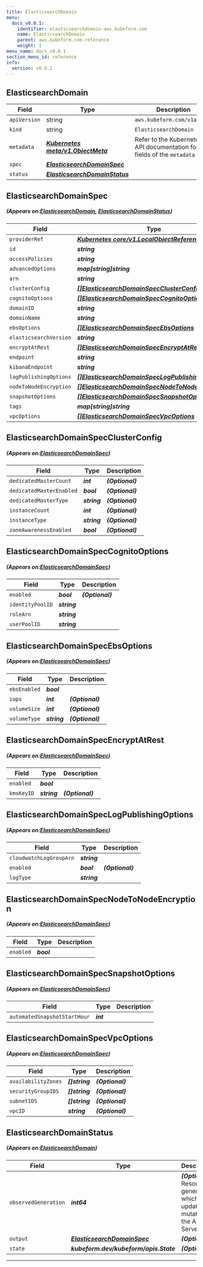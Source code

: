 ```yaml
---
title: ElasticsearchDomain
menu:
  docs_v0.0.1:
    identifier: elasticsearchdomain-aws.kubeform.com
    name: ElasticsearchDomain
    parent: aws.kubeform.com-reference
    weight: 1
menu_name: docs_v0.0.1
section_menu_id: reference
info:
  version: v0.0.1
---
```


## ElasticsearchDomain
| Field | Type | Description |
| ------ | ----- | ----------- |
| `apiVersion` | string | `aws.kubeform.com/v1alpha1` |
|    `kind` | string | `ElasticsearchDomain` |
| `metadata` | ***[Kubernetes meta/v1.ObjectMeta](https://kubernetes.io/docs/reference/generated/kubernetes-api/v1.13/#objectmeta-v1-meta)***|Refer to the Kubernetes API documentation for the fields of the `metadata` field.|
| `spec` | ***[ElasticsearchDomainSpec](#ElasticsearchDomainSpec)***||
| `status` | ***[ElasticsearchDomainStatus](#ElasticsearchDomainStatus)***||
## ElasticsearchDomainSpec
##### (Appears on:[ElasticsearchDomain](#ElasticsearchDomain), [ElasticsearchDomainStatus](#ElasticsearchDomainStatus))
| Field | Type | Description |
| ------ | ----- | ----------- |
| `providerRef` | ***[Kubernetes core/v1.LocalObjectReference](https://kubernetes.io/docs/reference/generated/kubernetes-api/v1.13/#localobjectreference-v1-core)***||
| `id` | ***string***||
| `accessPolicies` | ***string***| ***(Optional)*** |
| `advancedOptions` | ***map[string]string***| ***(Optional)*** |
| `arn` | ***string***| ***(Optional)*** |
| `clusterConfig` | ***[[]ElasticsearchDomainSpecClusterConfig](#ElasticsearchDomainSpecClusterConfig)***| ***(Optional)*** |
| `cognitoOptions` | ***[[]ElasticsearchDomainSpecCognitoOptions](#ElasticsearchDomainSpecCognitoOptions)***| ***(Optional)*** |
| `domainID` | ***string***| ***(Optional)*** |
| `domainName` | ***string***||
| `ebsOptions` | ***[[]ElasticsearchDomainSpecEbsOptions](#ElasticsearchDomainSpecEbsOptions)***| ***(Optional)*** |
| `elasticsearchVersion` | ***string***| ***(Optional)*** |
| `encryptAtRest` | ***[[]ElasticsearchDomainSpecEncryptAtRest](#ElasticsearchDomainSpecEncryptAtRest)***| ***(Optional)*** |
| `endpoint` | ***string***| ***(Optional)*** |
| `kibanaEndpoint` | ***string***| ***(Optional)*** |
| `logPublishingOptions` | ***[[]ElasticsearchDomainSpecLogPublishingOptions](#ElasticsearchDomainSpecLogPublishingOptions)***| ***(Optional)*** |
| `nodeToNodeEncryption` | ***[[]ElasticsearchDomainSpecNodeToNodeEncryption](#ElasticsearchDomainSpecNodeToNodeEncryption)***| ***(Optional)*** |
| `snapshotOptions` | ***[[]ElasticsearchDomainSpecSnapshotOptions](#ElasticsearchDomainSpecSnapshotOptions)***| ***(Optional)*** |
| `tags` | ***map[string]string***| ***(Optional)*** |
| `vpcOptions` | ***[[]ElasticsearchDomainSpecVpcOptions](#ElasticsearchDomainSpecVpcOptions)***| ***(Optional)*** |
## ElasticsearchDomainSpecClusterConfig
##### (Appears on:[ElasticsearchDomainSpec](#ElasticsearchDomainSpec))
| Field | Type | Description |
| ------ | ----- | ----------- |
| `dedicatedMasterCount` | ***int***| ***(Optional)*** |
| `dedicatedMasterEnabled` | ***bool***| ***(Optional)*** |
| `dedicatedMasterType` | ***string***| ***(Optional)*** |
| `instanceCount` | ***int***| ***(Optional)*** |
| `instanceType` | ***string***| ***(Optional)*** |
| `zoneAwarenessEnabled` | ***bool***| ***(Optional)*** |
## ElasticsearchDomainSpecCognitoOptions
##### (Appears on:[ElasticsearchDomainSpec](#ElasticsearchDomainSpec))
| Field | Type | Description |
| ------ | ----- | ----------- |
| `enabled` | ***bool***| ***(Optional)*** |
| `identityPoolID` | ***string***||
| `roleArn` | ***string***||
| `userPoolID` | ***string***||
## ElasticsearchDomainSpecEbsOptions
##### (Appears on:[ElasticsearchDomainSpec](#ElasticsearchDomainSpec))
| Field | Type | Description |
| ------ | ----- | ----------- |
| `ebsEnabled` | ***bool***||
| `iops` | ***int***| ***(Optional)*** |
| `volumeSize` | ***int***| ***(Optional)*** |
| `volumeType` | ***string***| ***(Optional)*** |
## ElasticsearchDomainSpecEncryptAtRest
##### (Appears on:[ElasticsearchDomainSpec](#ElasticsearchDomainSpec))
| Field | Type | Description |
| ------ | ----- | ----------- |
| `enabled` | ***bool***||
| `kmsKeyID` | ***string***| ***(Optional)*** |
## ElasticsearchDomainSpecLogPublishingOptions
##### (Appears on:[ElasticsearchDomainSpec](#ElasticsearchDomainSpec))
| Field | Type | Description |
| ------ | ----- | ----------- |
| `cloudwatchLogGroupArn` | ***string***||
| `enabled` | ***bool***| ***(Optional)*** |
| `logType` | ***string***||
## ElasticsearchDomainSpecNodeToNodeEncryption
##### (Appears on:[ElasticsearchDomainSpec](#ElasticsearchDomainSpec))
| Field | Type | Description |
| ------ | ----- | ----------- |
| `enabled` | ***bool***||
## ElasticsearchDomainSpecSnapshotOptions
##### (Appears on:[ElasticsearchDomainSpec](#ElasticsearchDomainSpec))
| Field | Type | Description |
| ------ | ----- | ----------- |
| `automatedSnapshotStartHour` | ***int***||
## ElasticsearchDomainSpecVpcOptions
##### (Appears on:[ElasticsearchDomainSpec](#ElasticsearchDomainSpec))
| Field | Type | Description |
| ------ | ----- | ----------- |
| `availabilityZones` | ***[]string***| ***(Optional)*** |
| `securityGroupIDS` | ***[]string***| ***(Optional)*** |
| `subnetIDS` | ***[]string***| ***(Optional)*** |
| `vpcID` | ***string***| ***(Optional)*** |
## ElasticsearchDomainStatus
##### (Appears on:[ElasticsearchDomain](#ElasticsearchDomain))
| Field | Type | Description |
| ------ | ----- | ----------- |
| `observedGeneration` | ***int64***| ***(Optional)*** Resource generation, which is updated on mutation by the API Server.|
| `output` | ***[ElasticsearchDomainSpec](#ElasticsearchDomainSpec)***| ***(Optional)*** |
| `state` | ***kubeform.dev/kubeform/apis.State***| ***(Optional)*** |
---
